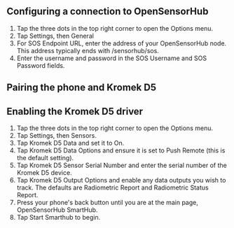 ## Configuring a connection to OpenSensorHub
1. Tap the three dots in the top right corner to open the Options menu.
2. Tap Settings, then General
3. For SOS Endpoint URL, enter the address of your OpenSensorHub node. This address typically ends with /sensorhub/sos.
4. Enter the username and password in the SOS Username and SOS Password fields.

## Pairing the phone and Kromek D5


## Enabling the Kromek D5 driver
1. Tap the three dots in the top right corner to open the Options menu.
2. Tap Settings, then Sensors.
3. Tap Kromek D5 Data and set it to On.
4. Tap Kromek D5 Data Options and ensure it is set to Push Remote (this is the default setting).
5. Tap Kromek D5 Sensor Serial Number and enter the serial number of the Kromek D5 device.
6. Tap Kromek D5 Output Options and enable any data outputs you wish to track. The defaults are Radiometric Report and Radiometric Status Report.
7. Press your phone's back button until you are at the main page, OpenSensorHub SmartHub.
8. Tap Start Smarthub to begin.
